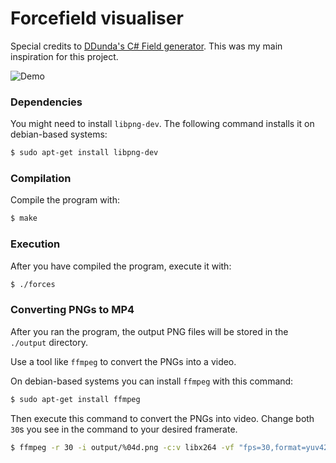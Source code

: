 # Forcefield visualiser

Special credits to [DDunda's C# Field generator](https://github.com/DDunda/Field-generator). This was my main inspiration for this project.

![Demo](https://gfycat.com/meagerfrequentfulmar)

### Dependencies

You might need to install `libpng-dev`.
The following command installs it on debian-based systems:

```sh
$ sudo apt-get install libpng-dev
```

### Compilation

Compile the program with:

```sh
$ make
```

### Execution

After you have compiled the program, execute it with:

```sh
$ ./forces
```

### Converting PNGs to MP4

After you ran the program, the output PNG files will be stored in the `./output` directory.

Use a tool like `ffmpeg` to convert the PNGs into a video.

On debian-based systems you can install `ffmpeg` with this command:

```sh
$ sudo apt-get install ffmpeg
```

Then execute this command to convert the PNGs into video. Change both `30`s you see in the command to your desired framerate.

```sh
$ ffmpeg -r 30 -i output/%04d.png -c:v libx264 -vf "fps=30,format=yuv420p" out.mp4
```
